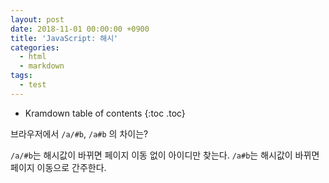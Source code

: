 ```yaml
---
layout: post
date: 2018-11-01 00:00:00 +0900
title: 'JavaScript: 해시'
categories:
  - html
  - markdown
tags:
  - test
---
```


* Kramdown table of contents
{:toc .toc}

브라우저에서 `/a/#b`, `/a#b` 의 차이는?

`/a/#b`는 해시값이 바뀌면 페이지 이동 없이 아이디만 찾는다.
`/a#b`는 해시값이 바뀌면 페이지 이동으로 간주한다.
